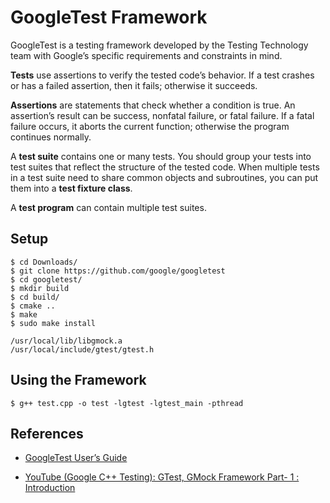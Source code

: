 # GoogleTest Framework

GoogleTest is a testing framework developed by the Testing Technology team with 
Google’s specific requirements and constraints in mind. 

**Tests** use assertions to verify the tested code’s behavior. If a test crashes 
or has a failed assertion, then it fails; otherwise it succeeds.

**Assertions** are statements that check whether a condition is true. An assertion’s 
result can be success, nonfatal failure, or fatal failure. If a fatal failure occurs, 
it aborts the current function; otherwise the program continues normally.

A **test suite** contains one or many tests. You should group your tests into test 
suites that reflect the structure of the tested code. When multiple tests in a test 
suite need to share common objects and subroutines, you can put them into 
a **test fixture class**.

A **test program** can contain multiple test suites.


## Setup 

```
$ cd Downloads/
$ git clone https://github.com/google/googletest
$ cd googletest/
$ mkdir build
$ cd build/
$ cmake ..
$ make
$ sudo make install 
```

```
/usr/local/lib/libgmock.a
/usr/local/include/gtest/gtest.h
```

## Using the Framework

```
$ g++ test.cpp -o test -lgtest -lgtest_main -pthread
```


## References
* [GoogleTest User’s Guide](https://google.github.io/googletest/)

* [YouTube (Google C++ Testing): GTest, GMock Framework Part- 1 : Introduction](https://youtu.be/nbFXI9SDfbk?si=aA0FZvMv6gr2yu7A)